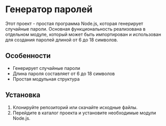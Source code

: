 # Генератор паролей

Этот проект - простая программа Node.js, которая генерирует случайные пароли. Основная функциональность реализована в отдельном модуле, который может быть импортирован и использован для создания паролей длиной от 6 до 18 символов.

## Особенности

- Генерирует случайные пароли
- Длина пароля составляет от 6 до 18 символов
- Простая модульная структура

## Установка

1. Клонируйте репозиторий или скачайте исходные файлы.
2. Перейдите в каталог проекта и установите необходимые модули Node.js.